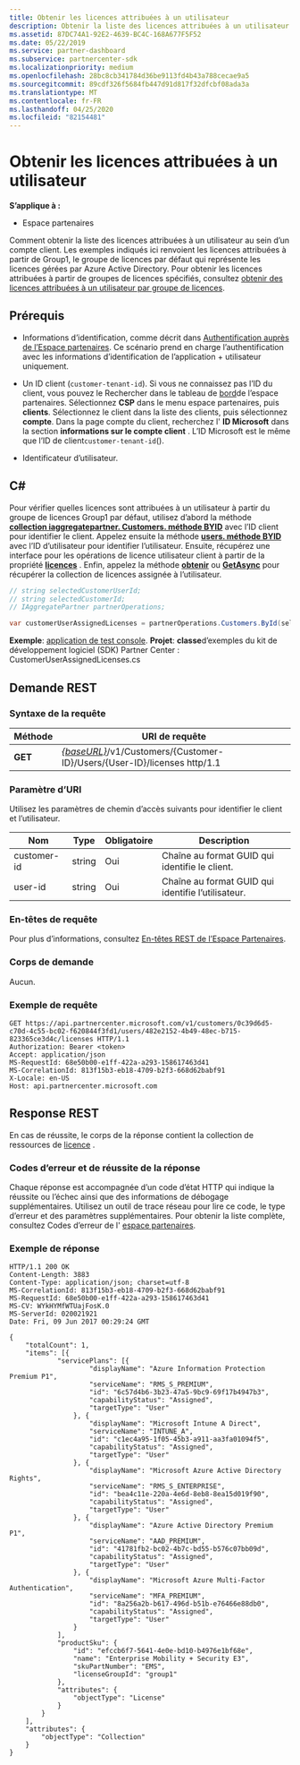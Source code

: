 ```yaml
---
title: Obtenir les licences attribuées à un utilisateur
description: Obtenir la liste des licences attribuées à un utilisateur au sein d’un compte client.
ms.assetid: 87DC74A1-92E2-4639-BC4C-168A677F5F52
ms.date: 05/22/2019
ms.service: partner-dashboard
ms.subservice: partnercenter-sdk
ms.localizationpriority: medium
ms.openlocfilehash: 28bc8cb341784d36be9113fd4b43a788cecae9a5
ms.sourcegitcommit: 89cdf326f5684fb447d91d817f32dfcbf08ada3a
ms.translationtype: MT
ms.contentlocale: fr-FR
ms.lasthandoff: 04/25/2020
ms.locfileid: "82154481"
---
```

# <a name="get-licenses-assigned-to-a-user"></a>Obtenir les licences attribuées à un utilisateur

**S’applique à :**

- Espace partenaires

Comment obtenir la liste des licences attribuées à un utilisateur au sein d’un compte client. Les exemples indiqués ici renvoient les licences attribuées à partir de Group1, le groupe de licences par défaut qui représente les licences gérées par Azure Active Directory. Pour obtenir les licences attribuées à partir de groupes de licences spécifiés, consultez [obtenir des licences attribuées à un utilisateur par groupe de licences](get-licenses-assigned-to-a-user-by-license-group.md).

## <a name="prerequisites"></a>Prérequis

- Informations d’identification, comme décrit dans [Authentification auprès de l’Espace partenaires](partner-center-authentication.md). Ce scénario prend en charge l’authentification avec les informations d’identification de l’application + utilisateur uniquement.

- Un ID client (`customer-tenant-id`). Si vous ne connaissez pas l’ID du client, vous pouvez le Rechercher dans le tableau de [bord](https://partner.microsoft.com/dashboard)de l’espace partenaires. Sélectionnez **CSP** dans le menu espace partenaires, puis **clients**. Sélectionnez le client dans la liste des clients, puis sélectionnez **compte**. Dans la page compte du client, recherchez l' **ID Microsoft** dans la section **informations sur le compte client** . L’ID Microsoft est le même que l’ID de client`customer-tenant-id`().

- Identificateur d’utilisateur.

## <a name="c"></a>C\#

Pour vérifier quelles licences sont attribuées à un utilisateur à partir du groupe de licences Group1 par défaut, utilisez d’abord la méthode [**collection iaggregatepartner. Customers. méthode BYID**](https://docs.microsoft.com/dotnet/api/microsoft.store.partnercenter.customers.icustomercollection.byid) avec l’ID client pour identifier le client. Appelez ensuite la méthode [**users. méthode BYID**](https://docs.microsoft.com/dotnet/api/microsoft.store.partnercenter.customerusers.icustomerusercollection.byid) avec l’ID d’utilisateur pour identifier l’utilisateur. Ensuite, récupérez une interface pour les opérations de licence utilisateur client à partir de la propriété [**licences**](https://docs.microsoft.com/dotnet/api/microsoft.store.partnercenter.customerusers.icustomeruser.licenses) . Enfin, appelez la méthode [**obtenir**](https://docs.microsoft.com/dotnet/api/microsoft.store.partnercenter.customerusers.icustomeruserlicensecollection.get) ou [**GetAsync**](https://docs.microsoft.com/dotnet/api/microsoft.store.partnercenter.customerusers.icustomeruserlicensecollection.getasync) pour récupérer la collection de licences assignée à l’utilisateur.

``` csharp
// string selectedCustomerUserId;
// string selectedCustomerId;
// IAggregatePartner partnerOperations;

var customerUserAssignedLicenses = partnerOperations.Customers.ById(selectedCustomerId).Users.ById(selectedCustomerUserId).Licenses.Get();
```

**Exemple**: [application de test console](console-test-app.md). **Projet**: **classe**d’exemples du kit de développement logiciel (SDK) Partner Center : CustomerUserAssignedLicenses.cs

## <a name="rest-request"></a>Demande REST

### <a name="request-syntax"></a>Syntaxe de la requête

| Méthode  | URI de requête                                                                                              |
|---------|----------------------------------------------------------------------------------------------------------|
| **GET** | [*{baseURL}*](partner-center-rest-urls.md)/v1/Customers/{Customer-ID}/Users/{User-ID}/licenses http/1.1 |

### <a name="uri-parameter"></a>Paramètre d’URI

Utilisez les paramètres de chemin d’accès suivants pour identifier le client et l’utilisateur.

| Nom        | Type   | Obligatoire | Description                                           |
|-------------|--------|----------|-------------------------------------------------------|
| customer-id | string | Oui      | Chaîne au format GUID qui identifie le client. |
| user-id     | string | Oui      | Chaîne au format GUID qui identifie l’utilisateur.     |

### <a name="request-headers"></a>En-têtes de requête

Pour plus d’informations, consultez [En-têtes REST de l’Espace Partenaires](headers.md).

### <a name="request-body"></a>Corps de demande

Aucun.

### <a name="request-example"></a>Exemple de requête

```http
GET https://api.partnercenter.microsoft.com/v1/customers/0c39d6d5-c70d-4c55-bc02-f620844f3fd1/users/482e2152-4b49-48ec-b715-823365ce3d4c/licenses HTTP/1.1
Authorization: Bearer <token>
Accept: application/json
MS-RequestId: 68e50b00-e1ff-422a-a293-158617463d41
MS-CorrelationId: 813f15b3-eb18-4709-b2f3-668d62babf91
X-Locale: en-US
Host: api.partnercenter.microsoft.com
```

## <a name="rest-response"></a>Response REST

En cas de réussite, le corps de la réponse contient la collection de ressources de [licence](license-resources.md#license) .

### <a name="response-success-and-error-codes"></a>Codes d’erreur et de réussite de la réponse

Chaque réponse est accompagnée d’un code d’état HTTP qui indique la réussite ou l’échec ainsi que des informations de débogage supplémentaires. Utilisez un outil de trace réseau pour lire ce code, le type d’erreur et des paramètres supplémentaires. Pour obtenir la liste complète, consultez Codes d’erreur de l' [espace partenaires](error-codes.md).

### <a name="response-example"></a>Exemple de réponse

```http
HTTP/1.1 200 OK
Content-Length: 3883
Content-Type: application/json; charset=utf-8
MS-CorrelationId: 813f15b3-eb18-4709-b2f3-668d62babf91
MS-RequestId: 68e50b00-e1ff-422a-a293-158617463d41
MS-CV: WYkHYMfWTUajFosK.0
MS-ServerId: 020021921
Date: Fri, 09 Jun 2017 00:29:24 GMT

{
    "totalCount": 1,
    "items": [{
            "servicePlans": [{
                    "displayName": "Azure Information Protection Premium P1",
                    "serviceName": "RMS_S_PREMIUM",
                    "id": "6c57d4b6-3b23-47a5-9bc9-69f17b4947b3",
                    "capabilityStatus": "Assigned",
                    "targetType": "User"
                }, {
                    "displayName": "Microsoft Intune A Direct",
                    "serviceName": "INTUNE_A",
                    "id": "c1ec4a95-1f05-45b3-a911-aa3fa01094f5",
                    "capabilityStatus": "Assigned",
                    "targetType": "User"
                }, {
                    "displayName": "Microsoft Azure Active Directory Rights",
                    "serviceName": "RMS_S_ENTERPRISE",
                    "id": "bea4c11e-220a-4e6d-8eb8-8ea15d019f90",
                    "capabilityStatus": "Assigned",
                    "targetType": "User"
                }, {
                    "displayName": "Azure Active Directory Premium P1",
                    "serviceName": "AAD_PREMIUM",
                    "id": "41781fb2-bc02-4b7c-bd55-b576c07bb09d",
                    "capabilityStatus": "Assigned",
                    "targetType": "User"
                }, {
                    "displayName": "Microsoft Azure Multi-Factor Authentication",
                    "serviceName": "MFA_PREMIUM",
                    "id": "8a256a2b-b617-496d-b51b-e76466e88db0",
                    "capabilityStatus": "Assigned",
                    "targetType": "User"
                }
            ],
            "productSku": {
                "id": "efccb6f7-5641-4e0e-bd10-b4976e1bf68e",
                "name": "Enterprise Mobility + Security E3",
                "skuPartNumber": "EMS",
                "licenseGroupId": "group1"
            },
            "attributes": {
                "objectType": "License"
            }
        }
    ],
    "attributes": {
        "objectType": "Collection"
    }
}
```